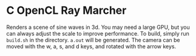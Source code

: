# C OpenCL Ray Marcher

Renders a scene of sine waves in 3d. You may need a large GPU, but you can always adjust the scale to improve performance. To build, simply run `build.sh` in the directory. `a.out` will be generated. The camera can be moved with the w, a, s, and d keys, and rotated with the arrow keys.

